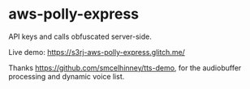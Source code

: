# aws-polly-express

API keys and calls obfuscated server-side. 

Live demo: https://s3rj-aws-polly-express.glitch.me/

Thanks https://github.com/smcelhinney/tts-demo, for the audiobuffer processing and dynamic voice list.
